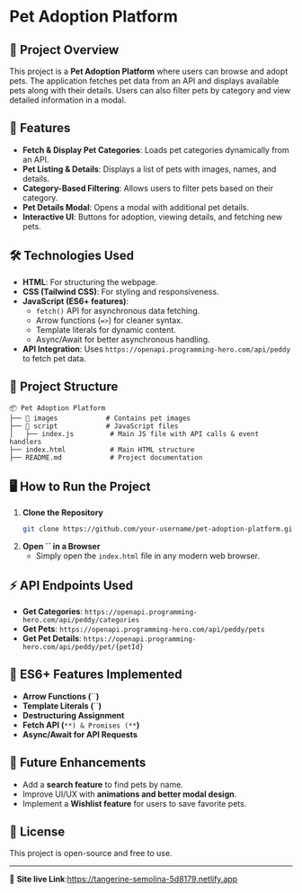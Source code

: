 # Pet Adoption Platform

## 📌 Project Overview

This project is a **Pet Adoption Platform** where users can browse and adopt pets. The application fetches pet data from an API and displays available pets along with their details. Users can also filter pets by category and view detailed information in a modal.

## 🚀 Features

- **Fetch & Display Pet Categories**: Loads pet categories dynamically from an API.
- **Pet Listing & Details**: Displays a list of pets with images, names, and details.
- **Category-Based Filtering**: Allows users to filter pets based on their category.
- **Pet Details Modal**: Opens a modal with additional pet details.
- **Interactive UI**: Buttons for adoption, viewing details, and fetching new pets.

## 🛠️ Technologies Used

- **HTML**: For structuring the webpage.
- **CSS (Tailwind CSS)**: For styling and responsiveness.
- **JavaScript (ES6+ features)**:
  - `fetch()` API for asynchronous data fetching.
  - Arrow functions (`=>`) for cleaner syntax.
  - Template literals for dynamic content.
  - Async/Await for better asynchronous handling.
- **API Integration**: Uses `https://openapi.programming-hero.com/api/peddy` to fetch pet data.

## 📂 Project Structure

```
📦 Pet Adoption Platform
├── 📁 images            # Contains pet images
├── 📁 script            # JavaScript files
│   ├── index.js         # Main JS file with API calls & event handlers
├── index.html           # Main HTML structure
├── README.md            # Project documentation
```

## 🖥️ How to Run the Project

1. **Clone the Repository**
   ```sh
   git clone https://github.com/your-username/pet-adoption-platform.git
   ```
2. **Open **``** in a Browser**
   - Simply open the `index.html` file in any modern web browser.

## ⚡ API Endpoints Used

- **Get Categories**: `https://openapi.programming-hero.com/api/peddy/categories`
- **Get Pets**: `https://openapi.programming-hero.com/api/peddy/pets`
- **Get Pet Details**: `https://openapi.programming-hero.com/api/peddy/pet/{petId}`

## 📌 ES6+ Features Implemented

- **Arrow Functions (**``**)**
- **Template Literals (**``**)**
- **Destructuring Assignment**
- **Fetch API (**``**) & Promises (**``**)**
- **Async/Await for API Requests**

## 🎯 Future Enhancements

- Add a **search feature** to find pets by name.
- Improve UI/UX with **animations and better modal design**.
- Implement a **Wishlist feature** for users to save favorite pets.

## 📜 License

This project is open-source and free to use.

---

🔗 **Site live Link**:https://tangerine-semolina-5d8179.netlify.app


 
